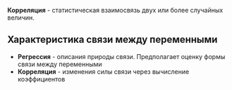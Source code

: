 **Корреляция** - статистическая взаимосвязь двух или более случайных величин.  
## Характеристика связи между переменными
- **Регрессия** - описания природы связи. Предполагает оценку формы связи между переменными
- **Корреляция** - изменения силы связи через вычисление коэффициентов